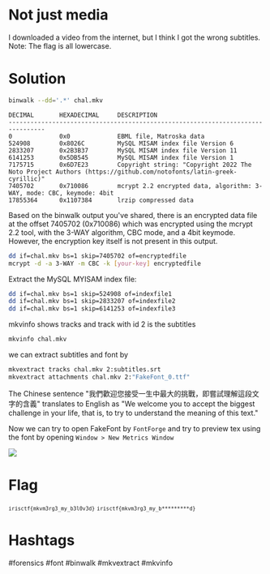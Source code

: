 # Not just media
I downloaded a video from the internet, but I think I got the wrong subtitles.
Note: The flag is all lowercase.

# Solution
```bash
binwalk --dd='.*' chal.mkv
```

```text
DECIMAL       HEXADECIMAL     DESCRIPTION
--------------------------------------------------------------------------------
0             0x0             EBML file, Matroska data
524908        0x8026C         MySQL MISAM index file Version 6
2833207       0x2B3B37        MySQL MISAM index file Version 11
6141253       0x5DB545        MySQL MISAM index file Version 1
7175715       0x6D7E23        Copyright string: "Copyright 2022 The Noto Project Authors (https://github.com/notofonts/latin-greek-cyrillic)"
7405702       0x710086        mcrypt 2.2 encrypted data, algorithm: 3-WAY, mode: CBC, keymode: 4bit
17855364      0x1107384       lrzip compressed data
```


Based on the binwalk output you've shared, there is an encrypted data file at the offset 7405702 (0x710086) which was encrypted using the mcrypt 2.2 tool, with the 3-WAY algorithm, CBC mode, and a 4bit keymode. However, the encryption key itself is not present in this output.

```bash
dd if=chal.mkv bs=1 skip=7405702 of=encryptedfile
mcrypt -d -a 3-WAY -m CBC -k [your-key] encryptedfile
```

Extract the MySQL MYISAM index file:
```bash
dd if=chal.mkv bs=1 skip=524908 of=indexfile1
dd if=chal.mkv bs=1 skip=2833207 of=indexfile2
dd if=chal.mkv bs=1 skip=6141253 of=indexfile3
```

mkvinfo shows tracks and track with id 2 is the subtitles 
```bash
mkvinfo chal.mkv
```
we can extract subtitles and font by
```bash
mkvextract tracks chal.mkv 2:subtitles.srt
mkvextract attachments chal.mkv 2:"FakeFont_0.ttf"
```

The Chinese sentence "我們歡迎您接受一生中最大的挑戰，即嘗試理解這段文字的含義" translates to English as "We welcome you to accept the biggest challenge in your life, that is, to try to understand the meaning of this text."

Now we can try to open FakeFont by `FontForge` and try to preview tex using the font by opening `Window > New Metrics Window`

![](https://rgolab.com/uploads/6FF807AF-CE77-4ECD-8885-CA3A1F0865C8.png)

# Flag
<code v-if="false">`irisctf{mkvm3rg3_my_b3l0v3d}`</code>
<code v-else>`irisctf{mkvm3rg3_my_b*********d}`</code>

# Hashtags
#forensics #font #binwalk #mkvextract #mkvinfo